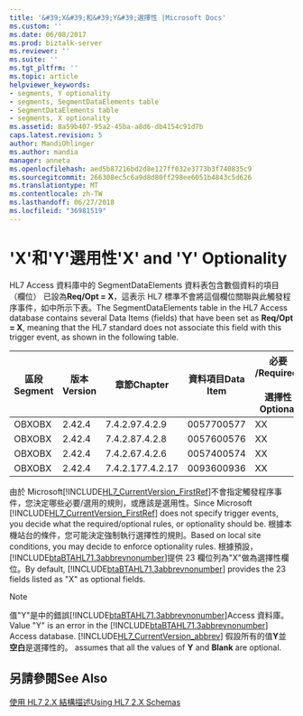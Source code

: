 ```yaml
---
title: '&#39;X&#39;和&#39;Y&#39;選擇性 |Microsoft Docs'
ms.custom: ''
ms.date: 06/08/2017
ms.prod: biztalk-server
ms.reviewer: ''
ms.suite: ''
ms.tgt_pltfrm: ''
ms.topic: article
helpviewer_keywords:
- segments, Y optionality
- segments, SegmentDataElements table
- SegmentDataElements table
- segments, X optionality
ms.assetid: 8a59b407-95a2-45ba-a8d6-db4154c91d7b
caps.latest.revision: 5
author: MandiOhlinger
ms.author: mandia
manager: anneta
ms.openlocfilehash: aed5b87216bd2d8e127ff032e3773b3f740835c9
ms.sourcegitcommit: 266308ec5c6a9d8d80ff298ee6051b4843c5d626
ms.translationtype: MT
ms.contentlocale: zh-TW
ms.lasthandoff: 06/27/2018
ms.locfileid: "36981519"
---
```

# <a name="39x39-and-39y39-optionality"></a><span data-ttu-id="82604-102">&#39;X&#39;和&#39;Y&#39;選用性</span><span class="sxs-lookup"><span data-stu-id="82604-102">&#39;X&#39; and &#39;Y&#39; Optionality</span></span>
<span data-ttu-id="82604-103">HL7 Access 資料庫中的 SegmentDataElements 資料表包含數個資料的項目 （欄位） 已設為**Req/Opt = X**，這表示 HL7 標準不會將這個欄位關聯與此觸發程序事件，如中所示下表。</span><span class="sxs-lookup"><span data-stu-id="82604-103">The SegmentDataElements table in the HL7 Access database contains several Data Items (fields) that have been set as **Req/Opt = X**, meaning that the HL7 standard does not associate this field with this trigger event, as shown in the following table.</span></span>  
  
|<span data-ttu-id="82604-104">區段</span><span class="sxs-lookup"><span data-stu-id="82604-104">Segment</span></span>|<span data-ttu-id="82604-105">版本</span><span class="sxs-lookup"><span data-stu-id="82604-105">Version</span></span>|<span data-ttu-id="82604-106">章節</span><span class="sxs-lookup"><span data-stu-id="82604-106">Chapter</span></span>|<span data-ttu-id="82604-107">資料項目</span><span class="sxs-lookup"><span data-stu-id="82604-107">Data Item</span></span>|<span data-ttu-id="82604-108">必要 /</span><span class="sxs-lookup"><span data-stu-id="82604-108">Required/</span></span><br /><br /> <span data-ttu-id="82604-109">選擇性</span><span class="sxs-lookup"><span data-stu-id="82604-109">Optional</span></span>|<span data-ttu-id="82604-110">報表</span><span class="sxs-lookup"><span data-stu-id="82604-110">Report</span></span>|<span data-ttu-id="82604-111">Number</span><span class="sxs-lookup"><span data-stu-id="82604-111">Number</span></span>|<span data-ttu-id="82604-112">HTML 標準</span><span class="sxs-lookup"><span data-stu-id="82604-112">HTML Standard</span></span>|  
|-------------|-------------|-------------|---------------|-----------------------------|------------|------------|-------------------|  
|<span data-ttu-id="82604-113">OBX</span><span class="sxs-lookup"><span data-stu-id="82604-113">OBX</span></span>|<span data-ttu-id="82604-114">2.4</span><span class="sxs-lookup"><span data-stu-id="82604-114">2.4</span></span>|<span data-ttu-id="82604-115">7.4.2.9</span><span class="sxs-lookup"><span data-stu-id="82604-115">7.4.2.9</span></span>|<span data-ttu-id="82604-116">00577</span><span class="sxs-lookup"><span data-stu-id="82604-116">00577</span></span>|<span data-ttu-id="82604-117">X</span><span class="sxs-lookup"><span data-stu-id="82604-117">X</span></span>|<span data-ttu-id="82604-118">Y</span><span class="sxs-lookup"><span data-stu-id="82604-118">Y</span></span>|<span data-ttu-id="82604-119">5</span><span class="sxs-lookup"><span data-stu-id="82604-119">5</span></span>|<span data-ttu-id="82604-120">ch07.htm#Heading113</span><span class="sxs-lookup"><span data-stu-id="82604-120">ch07.htm#Heading113</span></span>|  
|<span data-ttu-id="82604-121">OBX</span><span class="sxs-lookup"><span data-stu-id="82604-121">OBX</span></span>|<span data-ttu-id="82604-122">2.4</span><span class="sxs-lookup"><span data-stu-id="82604-122">2.4</span></span>|<span data-ttu-id="82604-123">7.4.2.8</span><span class="sxs-lookup"><span data-stu-id="82604-123">7.4.2.8</span></span>|<span data-ttu-id="82604-124">00576</span><span class="sxs-lookup"><span data-stu-id="82604-124">00576</span></span>|<span data-ttu-id="82604-125">X</span><span class="sxs-lookup"><span data-stu-id="82604-125">X</span></span>||<span data-ttu-id="82604-126">0</span><span class="sxs-lookup"><span data-stu-id="82604-126">0</span></span>|<span data-ttu-id="82604-127">ch07.htm#Heading112</span><span class="sxs-lookup"><span data-stu-id="82604-127">ch07.htm#Heading112</span></span>|  
|<span data-ttu-id="82604-128">OBX</span><span class="sxs-lookup"><span data-stu-id="82604-128">OBX</span></span>|<span data-ttu-id="82604-129">2.4</span><span class="sxs-lookup"><span data-stu-id="82604-129">2.4</span></span>|<span data-ttu-id="82604-130">7.4.2.6</span><span class="sxs-lookup"><span data-stu-id="82604-130">7.4.2.6</span></span>|<span data-ttu-id="82604-131">00574</span><span class="sxs-lookup"><span data-stu-id="82604-131">00574</span></span>|<span data-ttu-id="82604-132">X</span><span class="sxs-lookup"><span data-stu-id="82604-132">X</span></span>||<span data-ttu-id="82604-133">0</span><span class="sxs-lookup"><span data-stu-id="82604-133">0</span></span>|<span data-ttu-id="82604-134">ch07.htm#Heading107</span><span class="sxs-lookup"><span data-stu-id="82604-134">ch07.htm#Heading107</span></span>|  
|<span data-ttu-id="82604-135">OBX</span><span class="sxs-lookup"><span data-stu-id="82604-135">OBX</span></span>|<span data-ttu-id="82604-136">2.4</span><span class="sxs-lookup"><span data-stu-id="82604-136">2.4</span></span>|<span data-ttu-id="82604-137">7.4.2.17</span><span class="sxs-lookup"><span data-stu-id="82604-137">7.4.2.17</span></span>|<span data-ttu-id="82604-138">00936</span><span class="sxs-lookup"><span data-stu-id="82604-138">00936</span></span>|<span data-ttu-id="82604-139">X</span><span class="sxs-lookup"><span data-stu-id="82604-139">X</span></span>|<span data-ttu-id="82604-140">Y</span><span class="sxs-lookup"><span data-stu-id="82604-140">Y</span></span>|<span data-ttu-id="82604-141">0</span><span class="sxs-lookup"><span data-stu-id="82604-141">0</span></span>|<span data-ttu-id="82604-142">ch07.htm#Heading121</span><span class="sxs-lookup"><span data-stu-id="82604-142">ch07.htm#Heading121</span></span>|  
  
 <span data-ttu-id="82604-143">由於 Microsoft[!INCLUDE[HL7_CurrentVersion_FirstRef](../../includes/hl7-currentversion-firstref-md.md)]不會指定觸發程序事件，您決定哪些必要/選用的規則，或應該是選用性。</span><span class="sxs-lookup"><span data-stu-id="82604-143">Since Microsoft [!INCLUDE[HL7_CurrentVersion_FirstRef](../../includes/hl7-currentversion-firstref-md.md)] does not specify trigger events, you decide what the required/optional rules, or optionality should be.</span></span> <span data-ttu-id="82604-144">根據本機站台的條件，您可能決定強制執行選擇性的規則。</span><span class="sxs-lookup"><span data-stu-id="82604-144">Based on local site conditions, you may decide to enforce optionality rules.</span></span> <span data-ttu-id="82604-145">根據預設，[!INCLUDE[btaBTAHL71.3abbrevnonumber](../../includes/btabtahl71-3abbrevnonumber-md.md)]提供 23 欄位列為"X"做為選擇性欄位。</span><span class="sxs-lookup"><span data-stu-id="82604-145">By default, [!INCLUDE[btaBTAHL71.3abbrevnonumber](../../includes/btabtahl71-3abbrevnonumber-md.md)] provides the 23 fields listed as "X" as optional fields.</span></span>  
  
> [!NOTE]
>  <span data-ttu-id="82604-146">值"Y"是中的錯誤[!INCLUDE[btaBTAHL71.3abbrevnonumber](../../includes/btabtahl71-3abbrevnonumber-md.md)]Access 資料庫。</span><span class="sxs-lookup"><span data-stu-id="82604-146">Value "Y" is an error in the [!INCLUDE[btaBTAHL71.3abbrevnonumber](../../includes/btabtahl71-3abbrevnonumber-md.md)] Access database.</span></span> [!INCLUDE[HL7_CurrentVersion_abbrev](../../includes/hl7-currentversion-abbrev-md.md)]<span data-ttu-id="82604-147"> 假設所有的值**Y**並**空白**是選擇性的。</span><span class="sxs-lookup"><span data-stu-id="82604-147"> assumes that all the values of **Y** and **Blank** are optional.</span></span>  
  
## <a name="see-also"></a><span data-ttu-id="82604-148">另請參閱</span><span class="sxs-lookup"><span data-stu-id="82604-148">See Also</span></span>  
 [<span data-ttu-id="82604-149">使用 HL7 2.X 結構描述</span><span class="sxs-lookup"><span data-stu-id="82604-149">Using HL7 2.X Schemas</span></span>](../../adapters-and-accelerators/accelerator-hl7/using-hl7-2-x-schemas.md)